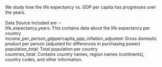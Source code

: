 We study how the life expectancy vs. GDP per capita has progresses over the years.<br><br>
Data Source included are :-<br>
life_expectancy_years: This contains data about the life expectancy per country<br>
income_per_person_gdppercapita_ppp_inflation_adjusted: Gross domestic product per person (adjusted for differences in purchasing power)<br>
population_total: Total population per country<br>
countries_total: Contains country names, region names (continents), country codes, and other information.<br>
